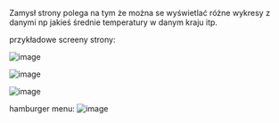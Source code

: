 Zamysł strony polega na tym że można se wyświetlać różne wykresy z danymi np jakieś średnie temperatury w danym kraju itp.

przykładowe screeny strony:

![image](https://github.com/czekoladson/wykresowo-app/assets/150178987/388a7ff6-9d16-4899-a012-afac9175943a)

![image](https://github.com/czekoladson/wykresowo-app/assets/150178987/b77b3a77-550a-4516-b7f6-858928a44774)

![image](https://github.com/czekoladson/wykresowo-app/assets/150178987/3ad0b3b9-0f9c-4687-9b16-4e0db961fc58)

hamburger menu:
![image](https://github.com/czekoladson/wykresowo-app/assets/150178987/2f36d8e5-e329-4682-8dde-5b662afc1021)


